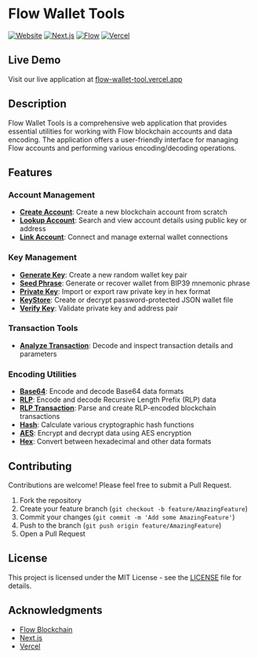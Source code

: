 # Flow Wallet Tools

[![Website](https://img.shields.io/website?url=https%3A%2F%2Fflow-wallet-tool.vercel.app)](https://flow-wallet-tool.vercel.app)
[![Next.js](https://img.shields.io/badge/Next.js-black?style=flat&logo=next.js&logoColor=white)](https://nextjs.org)
[![Flow](https://img.shields.io/badge/Flow-00EF8B?style=flat&logo=flow&logoColor=white)](https://flow.com)
[![Vercel](https://img.shields.io/badge/Vercel-black?style=flat&logo=vercel&logoColor=white)](https://vercel.com)

## Live Demo
Visit our live application at [flow-wallet-tool.vercel.app](https://flow-wallet-tool.vercel.app)

## Description

Flow Wallet Tools is a comprehensive web application that provides essential utilities for working with Flow blockchain accounts and data encoding. The application offers a user-friendly interface for managing Flow accounts and performing various encoding/decoding operations.

## Features

### Account Management
- **[Create Account](https://flow-wallet-tool.vercel.app/account/create)**: Create a new blockchain account from scratch
- **[Lookup Account](https://flow-wallet-tool.vercel.app/account/lookup)**: Search and view account details using public key or address
- **[Link Account](https://flow-wallet-tool.vercel.app/account/link)**: Connect and manage external wallet connections

### Key Management
- **[Generate Key](https://flow-wallet-tool.vercel.app/key/generate)**: Create a new random wallet key pair
- **[Seed Phrase](https://flow-wallet-tool.vercel.app/key/seed-phrase)**: Generate or recover wallet from BIP39 mnemonic phrase
- **[Private Key](https://flow-wallet-tool.vercel.app/key/private-key)**: Import or export raw private key in hex format
- **[KeyStore](https://flow-wallet-tool.vercel.app/key/keystore)**: Create or decrypt password-protected JSON wallet file
- **[Verify Key](https://flow-wallet-tool.vercel.app/key/verify)**: Validate private key and address pair

### Transaction Tools
- **[Analyze Transaction](https://flow-wallet-tool.vercel.app/key/analyze)**: Decode and inspect transaction details and parameters

### Encoding Utilities
- **[Base64](https://flow-wallet-tool.vercel.app/code/base64)**: Encode and decode Base64 data formats
- **[RLP](https://flow-wallet-tool.vercel.app/code/rlp)**: Encode and decode Recursive Length Prefix (RLP) data
- **[RLP Transaction](https://flow-wallet-tool.vercel.app/code/rlpTx)**: Parse and create RLP-encoded blockchain transactions
- **[Hash](https://flow-wallet-tool.vercel.app/code/hash)**: Calculate various cryptographic hash functions
- **[AES](https://flow-wallet-tool.vercel.app/code/aes)**: Encrypt and decrypt data using AES encryption
- **[Hex](https://flow-wallet-tool.vercel.app/code/hex)**: Convert between hexadecimal and other data formats

## Contributing

Contributions are welcome! Please feel free to submit a Pull Request.

1. Fork the repository
2. Create your feature branch (`git checkout -b feature/AmazingFeature`)
3. Commit your changes (`git commit -m 'Add some AmazingFeature'`)
4. Push to the branch (`git push origin feature/AmazingFeature`)
5. Open a Pull Request

## License

This project is licensed under the MIT License - see the [LICENSE](LICENSE) file for details.

## Acknowledgments

- [Flow Blockchain](https://flow.com)
- [Next.js](https://nextjs.org)
- [Vercel](https://vercel.com)

